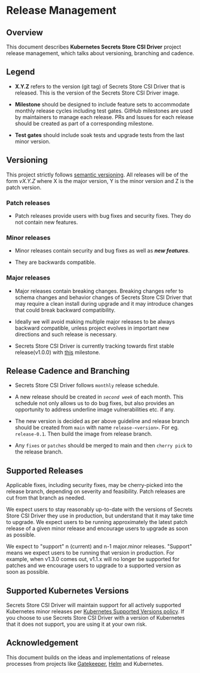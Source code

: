 # Release Management

## Overview

This document describes **Kubernetes Secrets Store CSI Driver** project release management, which talks about versioning, branching and cadence.

## Legend

- **X.Y.Z** refers to the version (git tag) of Secrets Store CSI Driver that is released. This is the version of the Secrets Store CSI Driver image.

- **Milestone** should be designed to include feature sets to accommodate monthly release cycles including test gates. GitHub milestones are used by maintainers to manage each release. PRs and Issues for each release should be created as part of a corresponding milestone.

- **Test gates** should include soak tests and upgrade tests from the last minor version.

## Versioning

This project strictly follows [semantic versioning](https://semver.org/spec/v2.0.0.html). All releases will be of the form _vX.Y.Z_ where X is the major version, Y is the minor version and Z is the patch version.

### Patch releases

- Patch releases provide users with bug fixes and security fixes. They do not contain new features.

### Minor releases

- Minor releases contain security and bug fixes as well as _**new features**_.

- They are backwards compatible.

### Major releases

- Major releases contain breaking changes. Breaking changes refer to schema changes and behavior changes of Secrets Store CSI Driver that may require a clean install during upgrade and it may introduce changes that could break backward compatibility.

- Ideally we will avoid making multiple major releases to be always backward compatible, unless project evolves in important new directions and such release is necessary.

- Secrets Store CSI Driver is currently tracking towards first stable release(v1.0.0) with [this](https://github.com/kubernetes-sigs/secrets-store-csi-driver/milestone/5) milestone.

## Release Cadence and Branching

- Secrets Store CSI Driver follows `monthly` release schedule.

- A new release should be created in _`second week`_ of each month. This schedule not only allows us to do bug fixes, but also provides an opportunity to address underline image vulnerabilities etc. if any.

- The new version is decided as per above guideline and release branch should be created from `main` with name `release-<version>`. For eg. `release-0.1`. Then build the image from release branch.

- Any `fixes` or `patches` should be merged to main and then `cherry pick` to the release branch.

## Supported Releases

Applicable fixes, including security fixes, may be cherry-picked into the release branch, depending on severity and feasibility. Patch releases are cut from that branch as needed.

We expect users to stay reasonably up-to-date with the versions of Secrets Store CSI Driver they use in production, but understand that it may take time to upgrade. We expect users to be running approximately the latest patch release of a given minor release and encourage users to upgrade as soon as possible.

We expect to "support" n (current) and n-1 major.minor releases. "Support" means we expect users to be running that version in production. For example, when v1.3.0 comes out, v1.1.x will no longer be supported for patches and we encourage users to upgrade to a supported version as soon as possible.

## Supported Kubernetes Versions

Secrets Store CSI Driver will maintain support for all actively supported Kubernetes minor releases per [Kubernetes Supported Versions policy](https://kubernetes.io/releases/version-skew-policy/). If you choose to use Secrets Store CSI Driver with a version of Kubernetes that it does not support, you are using it at your own risk.

## Acknowledgement

This document builds on the ideas and implementations of release processes from projects like [Gatekeeper](https://github.com/open-policy-agent/gatekeeper/blob/master/docs/Release_Management.md), [Helm](https://helm.sh/docs/topics/release_policy/#helm) and Kubernetes.
